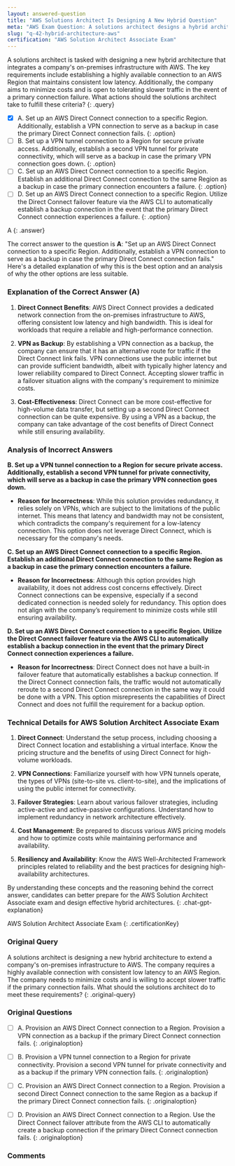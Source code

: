 ```yaml
---
layout: answered-question
title: "AWS Solutions Architect Is Designing A New Hybrid Question"
meta: "AWS Exam Question: A solutions architect designs a hybrid architecture for a highly available, low latency connection to AWS while minimizing costs. Answer: Direct Connect, VPN."
slug: "q-42-hybrid-architecture-aws"
certification: "AWS Solution Architect Associate Exam"
---
```



 A solutions architect is tasked with designing a new hybrid architecture that integrates a company's on-premises infrastructure with AWS. The key requirements include establishing a highly available connection to an AWS Region that maintains consistent low latency. Additionally, the company aims to minimize costs and is open to tolerating slower traffic in the event of a primary connection failure. What actions should the solutions architect take to fulfill these criteria?
{: .query}

- [x] A. Set up an AWS Direct Connect connection to a specific Region. Additionally, establish a VPN connection to serve as a backup in case the primary Direct Connect connection fails.
{: .option}
- [ ] B. Set up a VPN tunnel connection to a Region for secure private access. Additionally, establish a second VPN tunnel for private connectivity, which will serve as a backup in case the primary VPN connection goes down.
{: .option}
- [ ] C. Set up an AWS Direct Connect connection to a specific Region. Establish an additional Direct Connect connection to the same Region as a backup in case the primary connection encounters a failure.
{: .option}
- [ ] D. Set up an AWS Direct Connect connection to a specific Region. Utilize the Direct Connect failover feature via the AWS CLI to automatically establish a backup connection in the event that the primary Direct Connect connection experiences a failure.
{: .option}

A
{: .answer}

The correct answer to the question is **A**: "Set up an AWS Direct Connect connection to a specific Region. Additionally, establish a VPN connection to serve as a backup in case the primary Direct Connect connection fails." Here's a detailed explanation of why this is the best option and an analysis of why the other options are less suitable.

### Explanation of the Correct Answer (A)

1. **Direct Connect Benefits**: AWS Direct Connect provides a dedicated network connection from the on-premises infrastructure to AWS, offering consistent low latency and high bandwidth. This is ideal for workloads that require a reliable and high-performance connection.

2. **VPN as Backup**: By establishing a VPN connection as a backup, the company can ensure that it has an alternative route for traffic if the Direct Connect link fails. VPN connections use the public internet but can provide sufficient bandwidth, albeit with typically higher latency and lower reliability compared to Direct Connect. Accepting slower traffic in a failover situation aligns with the company's requirement to minimize costs.

3. **Cost-Effectiveness**: Direct Connect can be more cost-effective for high-volume data transfer, but setting up a second Direct Connect connection can be quite expensive. By using a VPN as a backup, the company can take advantage of the cost benefits of Direct Connect while still ensuring availability.

### Analysis of Incorrect Answers

**B. Set up a VPN tunnel connection to a Region for secure private access. Additionally, establish a second VPN tunnel for private connectivity, which will serve as a backup in case the primary VPN connection goes down.**
- **Reason for Incorrectness**: While this solution provides redundancy, it relies solely on VPNs, which are subject to the limitations of the public internet. This means that latency and bandwidth may not be consistent, which contradicts the company's requirement for a low-latency connection. This option does not leverage Direct Connect, which is necessary for the company's needs.

**C. Set up an AWS Direct Connect connection to a specific Region. Establish an additional Direct Connect connection to the same Region as a backup in case the primary connection encounters a failure.**
- **Reason for Incorrectness**: Although this option provides high availability, it does not address cost concerns effectively. Direct Connect connections can be expensive, especially if a second dedicated connection is needed solely for redundancy. This option does not align with the company’s requirement to minimize costs while still ensuring availability.

**D. Set up an AWS Direct Connect connection to a specific Region. Utilize the Direct Connect failover feature via the AWS CLI to automatically establish a backup connection in the event that the primary Direct Connect connection experiences a failure.**
- **Reason for Incorrectness**: Direct Connect does not have a built-in failover feature that automatically establishes a backup connection. If the Direct Connect connection fails, the traffic would not automatically reroute to a second Direct Connect connection in the same way it could be done with a VPN. This option misrepresents the capabilities of Direct Connect and does not fulfill the requirement for a backup option.

### Technical Details for AWS Solution Architect Associate Exam

1. **Direct Connect**: Understand the setup process, including choosing a Direct Connect location and establishing a virtual interface. Know the pricing structure and the benefits of using Direct Connect for high-volume workloads.

2. **VPN Connections**: Familiarize yourself with how VPN tunnels operate, the types of VPNs (site-to-site vs. client-to-site), and the implications of using the public internet for connectivity.

3. **Failover Strategies**: Learn about various failover strategies, including active-active and active-passive configurations. Understand how to implement redundancy in network architecture effectively.

4. **Cost Management**: Be prepared to discuss various AWS pricing models and how to optimize costs while maintaining performance and availability.

5. **Resiliency and Availability**: Know the AWS Well-Architected Framework principles related to reliability and the best practices for designing high-availability architectures.

By understanding these concepts and the reasoning behind the correct answer, candidates can better prepare for the AWS Solution Architect Associate exam and design effective hybrid architectures.
{: .chat-gpt-explanation}

AWS Solution Architect Associate Exam
{: .certificationKey}

### Original Query

A solutions architect is designing a new hybrid architecture to extend a company's on-premises infrastructure to AWS. The company requires a highly available connection with consistent low latency to an AWS Region. The company needs to minimize costs and is willing to accept slower traffic if the primary connection fails.
What should the solutions architect do to meet these requirements?
{: .original-query}

### Original Questions

- [ ] A. Provision an AWS Direct Connect connection to a Region. Provision a VPN connection as a backup if the primary Direct Connect connection fails.
{: .originaloption}
- [ ] B. Provision a VPN tunnel connection to a Region for private connectivity. Provision a second VPN tunnel for private connectivity and as a backup if the primary VPN connection fails.
{: .originaloption}
- [ ] C. Provision an AWS Direct Connect connection to a Region. Provision a second Direct Connect connection to the same Region as a backup if the primary Direct Connect connection fails.
{: .originaloption}
- [ ] D. Provision an AWS Direct Connect connection to a Region. Use the Direct Connect failover attribute from the AWS CLI to automatically create a backup connection if the primary Direct Connect connection fails.
{: .originaloption}


### Comments

